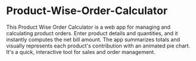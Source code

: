 # Product-Wise-Order-Calculator
This Product Wise Order Calculator is a web app for managing and calculating product orders. Enter product details and quantities, and it instantly computes the net bill amount. The app summarizes totals and visually represents each product's contribution with an animated pie chart. It's a quick, interactive tool for sales and order management.
